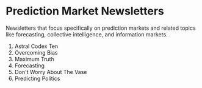 # Prediction Market Newsletters

Newsletters that focus specifically on prediction markets and related topics like forecasting, collective intelligence, and information markets.

1. Astral Codex Ten
2. Overcoming Bias
3. Maximum Truth
4. Forecasting
5. Don't Worry About The Vase
6. Predicting Politics
